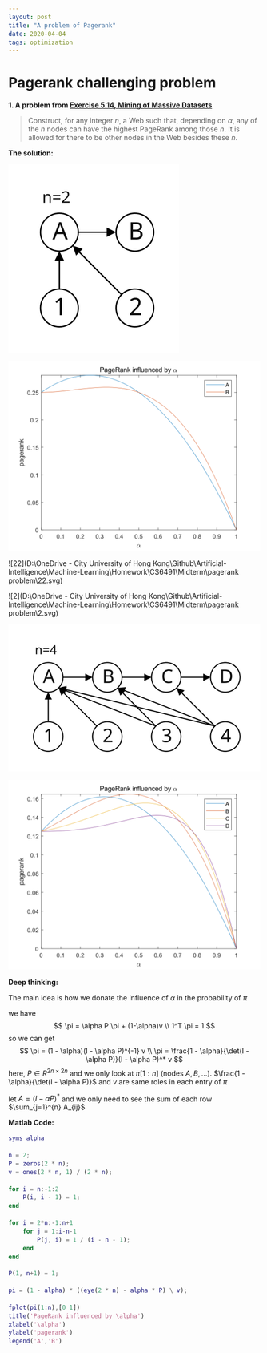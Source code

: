 ```yaml
---
layout: post
title: "A problem of Pagerank"
date: 2020-04-04
tags: optimization
---
```


# Pagerank challenging problem

**1. A problem from [Exercise 5.14, Mining of Massive Datasets](http://infolab.stanford.edu/~ullman/mmds/ch5.pdf)**

> Construct, for any integer $n$, a Web such that, depending on $\alpha$, any of the $n$ nodes can have the highest PageRank among those $n$. It is allowed for there to be other nodes in the Web besides these $n$.

**The solution:**

![11](https://raw.githubusercontent.com/yzy1996/Image-Hosting/master/20200515120947.svg)

![1](https://raw.githubusercontent.com/yzy1996/Image-Hosting/master/20200515120952.svg)

![22](D:\OneDrive - City University of Hong Kong\Github\Artificial-Intelligence\Machine-Learning\Homework\CS6491\Midterm\pagerank problem\22.svg)

![2](D:\OneDrive - City University of Hong Kong\Github\Artificial-Intelligence\Machine-Learning\Homework\CS6491\Midterm\pagerank problem\2.svg)

![33](https://raw.githubusercontent.com/yzy1996/Image-Hosting/master/20200515121002.svg)

![3](https://raw.githubusercontent.com/yzy1996/Image-Hosting/master/20200515121005.svg)

**Deep thinking:** 

The main idea is how we donate the influence of $\alpha$ in the probability of $\pi$ 

we have
$$
\pi = \alpha P \pi + (1-\alpha)v \\
1^T \pi = 1
$$
so we can get
$$
\pi = (1 - \alpha)(I - \alpha P)^{-1} v \\
\pi = \frac{1 - \alpha}{\det(I - \alpha P)}(I - \alpha P)^* v
$$
here, $P \in R^{2n \times 2n}$ and we only look at $\pi[1:n]$ (nodes $A, B, \dots$). $\frac{1 - \alpha}{\det(I - \alpha P)}$  and $v$ are same roles in each entry of $\pi$ 

let $A = (I - \alpha P)^*$ and we only need to see the sum of each row $\sum_{j=1}^{n} A_{ij}$



**Matlab Code:**

```matlab
syms alpha

n = 2;
P = zeros(2 * n);
v = ones(2 * n, 1) / (2 * n);

for i = n:-1:2
    P(i, i - 1) = 1;
end

for i = 2*n:-1:n+1
    for j = 1:i-n-1
        P(j, i) = 1 / (i - n - 1);
    end
end

P(1, n+1) = 1;

pi = (1 - alpha) * ((eye(2 * n) - alpha * P) \ v);

fplot(pi(1:n),[0 1])
title('PageRank influenced by \alpha')
xlabel('\alpha')
ylabel('pagerank')
legend('A','B')
```

